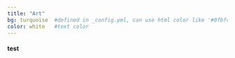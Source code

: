 ```yaml
---
title: "Art"
bg: turquoise  #defined in _config.yml, can use html color like '#0fbfcf'
color: white   #text color
---
```


#### test
